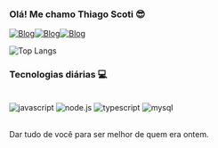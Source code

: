 ### Olá! Me chamo Thiago Scoti 😎

[![Blog](https://img.shields.io/badge/Instagram-E4405F?style=for-the-badge&logo=instagram&logoColor=white)](https://www.instagram.com/thiago.poff/)[![Blog](https://img.shields.io/badge/LinkedIn-0077B5?style=for-the-badge&logo=linkedin&logoColor=white)](https://www.linkedin.com/in/thiago-scoti/)[![Blog](https://img.shields.io/badge/Twitter-1DA1F2?style=for-the-badge&logo=twitter&logoColor=white)](https://twitter.com/EXECrowx)

![Top Langs](https://github-readme-stats.vercel.app/api/top-langs/?username=anuraghazra)

### Tecnologias diárias 💻

<div style="display: inline_bock"><br/>
    <img align="center" alt="javascript" src="https://img.shields.io/badge/JavaScript-323330?style=for-the-badge&logo=javascript&logoColor=F7DF1E">
    <img align="center" alt="node.js" src="https://img.shields.io/badge/Node.js-43853D?style=for-the-badge&logo=node.js&logoColor=white">
    <img align="center" alt="typescript" src="https://img.shields.io/badge/TypeScript-007ACC?style=for-the-badge&logo=typescript&logoColor=white">
    <img align="center" alt="mysql" src="https://img.shields.io/badge/MySQL-00000F?style=for-the-badge&logo=mysql&logoColor=white">
</div></br>

Dar tudo de você para ser melhor de quem era ontem.